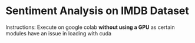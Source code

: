 # Sentiment Analysis on IMDB Dataset

Instructions: Execute on google colab **without using a GPU** as certain modules have an issue in loading with cuda
